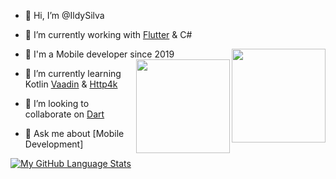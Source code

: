 - 👋 Hi, I’m @IldySilva
- 🔭 I’m currently working with [Flutter](https://flutter.dev) & C#
- 📲 I'm a Mobile developer since 2019
 <img align="right" width="150" height="150" src="https://cdn-images-1.medium.com/max/1200/1*5-aoK8IBmXve5whBQM90GA.png"> <img align="right" width="150" height="150" src="https://seeklogo.com/images/C/c-sharp-c-logo-02F17714BA-seeklogo.com.png">
- 🌱 I’m currently learning  Kotlin  [Vaadin](https://vaadin.com/) & [Http4k](https://www.http4k.org/)
- 💞️ I’m looking to collaborate on [Dart](https://dart.dev)

- 💬 Ask me about [Mobile Development]  

[![My GitHub Language Stats](https://github-readme-stats.vercel.app/api/top-langs/?username=ildysilva&langs_count=5&theme=tokyonight)]()
<!---![Anurag's GitHub stats](https://github-readme-stats.vercel.app/api?username=ildysilva&show_icons=true) -->
